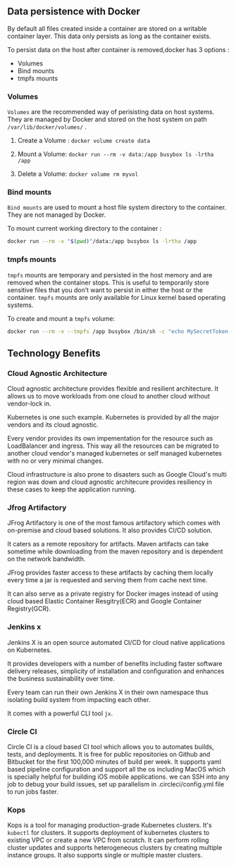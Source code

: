 ## Data persistence with Docker

By default all files created inside a container are stored on a writable container layer.
This data only persists as long as the container exists.

To persist data on the host after container is removed,docker has 3 options :

* Volumes
* Bind mounts
* tmpfs mounts

### Volumes

`Volumes` are the recommended way of perisisting data on host systems. They are managed by Docker and stored on the host system on path `/var/lib/docker/volumes/` .

1. Create a Volume : `docker volume create data`

2. Mount a Volume: `docker run --rm -v data:/app busybox ls -lrtha /app`

3. Delete a Volume: `docker volume rm myvol`


### Bind mounts

`Bind mounts` are used to mount a host file system directory to the container. They are not managed by Docker. 


To mount current working directory to the container :

```bash
docker run --rm -v "$(pwd)"/data:/app busybox ls -lrtha /app 
```


### tmpfs mounts

`tmpfs` mounts are temporary and persisted in the host memory and are removed when the container stops.
This is useful to temporarily store sensitive files that you don’t want to persist in either the host or the container.
`tmpfs` mounts are only available for Linux kernel based operating systems. 

To create and mount a `tmpfs` volume:
```bash
docker run --rm -v --tmpfs /app busybox /bin/sh -c "echo MySecretToken > /app/token.txt && cat /app/token.txt"
```


## Technology Benefits

### Cloud Agnostic Architecture

Cloud agnostic architecture provides flexible and resilient architecture. It allows us to move workloads from one cloud to another cloud without vendor-lock in.

Kubernetes is one such example. Kubernetes is provided by all the major vendors and its cloud agnostic. 

Every vendor provides its own impementation for the resource such as LoadBalancer and ingress. This way all the resources can be migrated to another cloud vendor's managed kubernetes or self managed kubernetes with no or very minimal changes.

Cloud infrastructure is also prone to disasters such as Google Cloud's multi region was down and cloud agnostic architecure provides resiliency in these cases to keep the application running.


### Jfrog Artifactory


JFrog Artifactory is one of the most famous artifactory which comes with on-premise and cloud based solutions. It also provides CI/CD solution.

It caters as a remote repository for artifacts. Maven artifacts can take sometime while downloading from the maven repository and is dependent on the network bandwidth.

JFrog provides faster access to these artifacts by caching them locally every time a jar is requested and serving them from cache next time. 

It can also serve as a private registry for Docker images instead of using cloud based Elastic Container Resgitry(ECR) and Google Container Registry(GCR).



### Jenkins x

Jenkins X is an open source automated CI/CD for cloud native applications on Kubernetes.

It provides developers with a number of benefits including faster software delivery releases, simplicity of installation and configuration and enhances the business sustainability over time.

Every team can run their own Jenkins X in their own namespace thus isolating build system from impacting each other.

It comes with a powerful CLI tool `jx`.

### Circle CI

Circle CI is a cloud based CI tool which allows you to automates  builds, tests, and deployments.
It is free for public repositories on Github and Bitbucket for the first 100,000 minutes of build per week. 
It supports yaml based pipeline configuration and support all the os including MacOS which is specially helpful for building iOS mobile applications.
we can SSH into any job to debug your build issues, set up parallelism in .circleci/config.yml file to run jobs faster.


### Kops
Kops is a tool for managing production-grade Kubernetes clusters. It's `kubectl` for clusters.
It supports deployment of kubernetes clusters to existing VPC or create a new VPC from scratch.
It can perform rolling cluster updates and supports heterogeneous clusters by creating multiple instance groups.
It also supports single or multiple master clusters.
